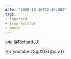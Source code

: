 ```yaml
---
date: "2009-10-16T22:46:08Z"
tags:
- imported
- from-twitter
- music
---
```

(via [@RichardJJ](/twitter/#/RichardJJ))

{{< youtube zSgiXGELjbc >}}
